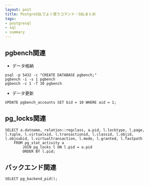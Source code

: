 ```yaml
---
layout: post
title: PostgreSQLでよく使うコマンド・SQLまとめ
tags:
- postgresql
- sql
- summary
---
```


## pgbench関連

- データ格納

```
psql -p 5432 -c "CREATE DATABASE pgbench;"
pgbench -i -s 1 pgbench
pgbench -c 1 -T 30 pgbench
```

- データ更新

```
UPDATE pgbench_accounts SET bid = 10 WHERE aid = 1;
```

## pg_locks関連

```
SELECT a.datname, relation::regclass, a.pid, l.locktype, l.page, l.tuple, l.virtualxid, l.transactionid, l.classid, l.objid, l.objsubid, l.virtualtransaction, l.mode, l.granted, l.fastpath
    FROM pg_stat_activity a
        JOIN pg_locks l ON l.pid = a.pid
        ORDER BY l.pid;
```

## バックエンド関連

```
SELECT pg_backend_pid();
```
